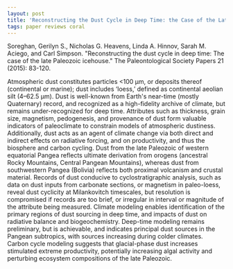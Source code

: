 ```yaml
---
layout: post
title: 'Reconstructing the Dust Cycle in Deep Time: the Case of the Late Paleozoic Icehouse'
tags: paper reviews coral
---
```


Soreghan, Gerilyn S., Nicholas G. Heavens, Linda A. Hinnov, Sarah M. Aciego, and Carl Simpson. "Reconstructing the dust cycle in deep time: The case of the late Paleozoic icehouse." The Paleontological Society Papers 21 (2015): 83-120.

Atmospheric dust constitutes particles <100 μm, or deposits thereof (continental or marine); dust includes ‘loess,’ defined as continental aeolian silt (4–62.5 μm). Dust is well-known from Earth's near-time (mostly Quaternary) record, and recognized as a high-fidelity archive of climate, but remains under-recognized for deep time. Attributes such as thickness, grain size, magnetism, pedogenesis, and provenance of dust form valuable indicators of paleoclimate to constrain models of atmospheric dustiness. Additionally, dust acts as an agent of climate change via both direct and indirect effects on radiative forcing, and on productivity, and thus the biosphere and carbon cycling. Dust from the late Paleozoic of western equatorial Pangea reflects ultimate derivation from orogens (ancestral Rocky Mountains, Central Pangean Mountains), whereas dust from southwestern Pangea (Bolivia) reflects both proximal volcanism and crustal material. Records of dust conducive to cyclostratigraphic analysis, such as data on dust inputs from carbonate sections, or magnetism in paleo-loess, reveal dust cyclicity at Milankovitch timescales, but resolution is compromised if records are too brief, or irregular in interval or magnitude of the attribute being measured. Climate modeling enables identification of the primary regions of dust sourcing in deep time, and impacts of dust on radiative balance and biogeochemistry. Deep-time modeling remains preliminary, but is achievable, and indicates principal dust sources in the Pangean subtropics, with sources increasing during colder climates. Carbon cycle modeling suggests that glacial-phase dust increases stimulated extreme productivity, potentially increasing algal activity and perturbing ecosystem compositions of the late Paleozoic.
